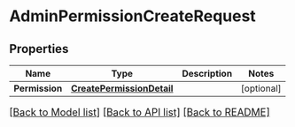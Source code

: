 # AdminPermissionCreateRequest

## Properties

Name | Type | Description | Notes
------------ | ------------- | ------------- | -------------
**Permission** | [**CreatePermissionDetail**](CreatePermissionDetail.md) |  | [optional] 

[[Back to Model list]](../README.md#documentation-for-models) [[Back to API list]](../README.md#documentation-for-api-endpoints) [[Back to README]](../README.md)

<style>
     p, ul, ol, li { font-size: 18px !important;}
</style>


